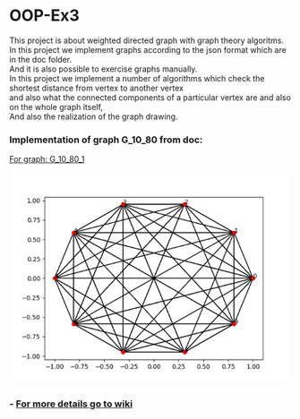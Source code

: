 # OOP-Ex3  
This project is about weighted directed graph with graph theory algoritms.   
In this project we implement graphs according to the json format which are in the doc folder.   
And it is also possible to exercise graphs manually.  
In this project we implement a number of algorithms which check the shortest distance from vertex to another vertex   
and also what the connected components of a particular vertex are and also on the whole graph itself,  
ֿAnd also the realization of the graph drawing.  



### **Implementation of graph G_10_80 from doc:**   
 [For graph: G_10_80_1](https://github.com/hay2202/OOP-Ex3/blob/master/doc/graphs/G_10_80_1.json) 

![](https://github.com/hay2202/OOP-Ex3/blob/master/doc/graph_g_10_80.png)
  
  
  ### - [For more details go to wiki](https://github.com/hay2202/OOP-Ex3/wiki)
